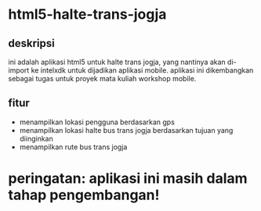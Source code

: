 # html5-halte-trans-jogja
## deskripsi
ini adalah aplikasi html5 untuk halte trans jogja, yang nantinya akan di-import ke intelxdk untuk dijadikan aplikasi mobile.
aplikasi ini dikembangkan sebagai tugas untuk proyek mata kuliah workshop mobile.

## fitur
* menampilkan lokasi pengguna berdasarkan gps
* menampilkan lokasi halte bus trans jogja berdasarkan tujuan yang diinginkan
* menampilkan rute bus trans jogja

# peringatan: aplikasi ini masih dalam tahap pengembangan!
